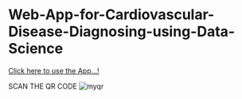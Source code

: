 # Web-App-for-Cardiovascular-Disease-Diagnosing-using-Data-Science


[Click here to use the App...!](https://deivanai-subramanian-web-app-for-cardiovascu-streamfinal-dwtdec.streamlit.app/)

SCAN THE QR CODE
![myqr](https://github.com/Deivanai-Subramanian/Web-App-for-Cardiovascular-Diagnosing-Using-Data-Science/assets/86340024/cc9edbe3-1460-4e1c-8df1-e3827a9601b9)
